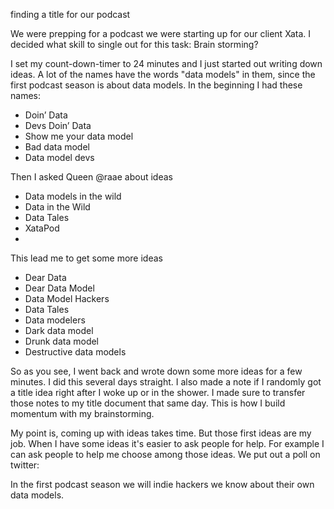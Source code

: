



finding a title for our podcast

We were prepping for a podcast we were starting up for our client Xata. I decided what skill to single out for this task: Brain storming?



I set my count-down-timer to 24 minutes and I just started out writing down ideas. A lot of the names have the words "data models" in them, since the first podcast season is about data models. In the beginning I had these names:

- Doin’ Data
- Devs Doin’ Data
- Show me your data model
- Bad data model
- Data model devs





Then I asked Queen @raae about ideas

- Data models in the wild
- Data in the Wild
- Data Tales
- XataPod
-


This lead me to get some more ideas


- Dear Data
- Dear Data Model
- Data Model Hackers
- Data Tales
- Data modelers
- Dark data model
- Drunk data model
- Destructive data models

So as you see, I went back and wrote down some more ideas for a few minutes. I did this several days straight. I also made a note if I randomly got a title idea right after I woke up or in the shower. I made sure to transfer those notes to my title document that same day. This is how I build momentum with my brainstorming.


My point is, coming up with ideas takes time. But those first ideas are my job. When I have some ideas it's easier to ask people for help. For example I can ask people to help me choose among those ideas. We put out a poll on twitter:
<screenshot>



In the first podcast season we will indie hackers we know about their own data models.
